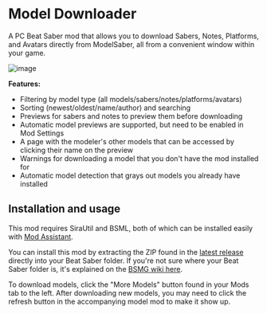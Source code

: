 # Model Downloader
A PC Beat Saber mod that allows you to download Sabers, Notes, Platforms, and Avatars directly from ModelSaber, all from a convenient window within your game.

![image](https://user-images.githubusercontent.com/34404266/119272344-4b812c80-bbba-11eb-8095-01fc353bb341.png)

**Features:**
- Filtering by model type (all models/sabers/notes/platforms/avatars)
- Sorting (newest/oldest/name/author) and searching
- Previews for sabers and notes to preview them before downloading
- Automatic model previews are supported, but need to be enabled in Mod Settings
- A page with the modeler's other models that can be accessed by clicking their name on the preview
- Warnings for downloading a model that you don't have the mod installed for
- Automatic model detection that grays out models you already have installed

## Installation and usage
This mod requires SiraUtil and BSML, both of which can be installed easily with [Mod Assistant](https://github.com/Assistant/ModAssistant).

You can install this mod by extracting the ZIP found in the [latest release](https://github.com/kenx00x/ModelDownloader/releases/latest) directly into your Beat Saber folder. If you're not sure where your Beat Saber folder is, it's explained on the [BSMG wiki here](https://bsmg.wiki/pc-modding.html#default-location).

To download models, click the "More Models" button found in your Mods tab to the left. After downloading new models, you may need to click the refresh button in the accompanying model mod to make it show up.

